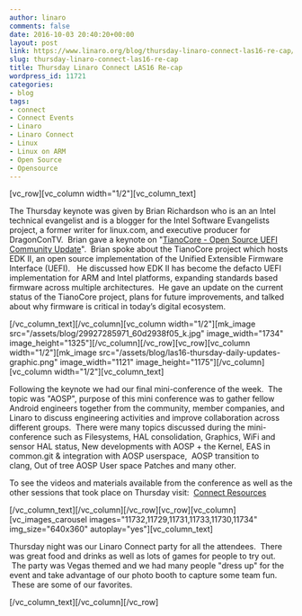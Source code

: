 ```yaml
---
author: linaro
comments: false
date: 2016-10-03 20:40:20+00:00
layout: post
link: https://www.linaro.org/blog/thursday-linaro-connect-las16-re-cap/
slug: thursday-linaro-connect-las16-re-cap
title: Thursday Linaro Connect LAS16 Re-cap
wordpress_id: 11721
categories:
- blog
tags:
- connect
- Connect Events
- Linaro
- Linaro Connect
- Linux
- Linux on ARM
- Open Source
- Opensource
---
```


[vc_row][vc_column width="1/2"][vc_column_text]


The Thursday keynote was given by Brian Richardson who is an an Intel technical evangelist and is a blogger for the Intel Software Evangelists project, a former writer for linux.com, and executive producer for DragonConTV.  Brian gave a keynote on "[TianoCore - Open Source UEFI Community Update](https://www.youtube.com/watch?v=kQ5X8vqdSu0)".  Brian spoke about the TianoCore project which hosts EDK II, an open source implementation of the Unified Extensible Firmware Interface (UEFI).   He discussed how EDK II has become the defacto UEFI implementation for ARM and Intel platforms, expanding standards based firmware across multiple architectures.  He gave an update on the current status of the TianoCore project, plans for future improvements, and talked about why firmware is critical in today’s digital ecosystem.


[/vc_column_text][/vc_column][vc_column width="1/2"][mk_image src="/assets/blog/29927285971_60d2938f05_k.jpg" image_width="1734" image_height="1325"][/vc_column][/vc_row][vc_row][vc_column width="1/2"][mk_image src="/assets/blog/las16-thursday-daily-updates-graphic.png" image_width="1121" image_height="1175"][/vc_column][vc_column width="1/2"][vc_column_text]


Following the keynote we had our final mini-conference of the week.  The topic was "AOSP", purpose of this mini conference was to gather fellow Android engineers together from the community, member companies, and Linaro to discuss engineering activities and improve collaboration across different groups.  There were many topics discussed during the mini-conference such as Filesystems, HAL consolidation, Graphics, WiFi and sensor HAL status, New developments with AOSP + the Kernel, EAS in common.git & integration with AOSP userspace,  AOSP transition to clang, Out of tree AOSP User space Patches and many other.




To see the videos and materials available from the conference as well as the other sessions that took place on Thursday visit:  [Connect Resources](http://connect.linaro.org/las16/resources/#wednesday)


[/vc_column_text][/vc_column][/vc_row][vc_row][vc_column][vc_images_carousel images="11732,11729,11731,11733,11730,11734" img_size="640x360" autoplay="yes"][vc_column_text]


Thursday night was our Linaro Connect party for all the attendees.  There was great food and drinks as well as lots of games for people to try out.  The party was Vegas themed and we had many people "dress up" for the event and take advantage of our photo booth to capture some team fun.  These are some of our favorites.


[/vc_column_text][/vc_column][/vc_row]
